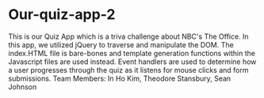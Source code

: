# Our-quiz-app-2

This is our Quiz App which is a triva challenge about NBC's The Office. In this app, we utilized jQuery to traverse and manipulate the DOM. The index.HTML file is bare-bones and template generation functions within the Javascript files are used instead. Event handlers are used to determine how a user progresses through the quiz as it listens for mouse clicks and form submissions.
Team Members:
In Ho Kim, Theodore Stansbury, Sean Johnson
